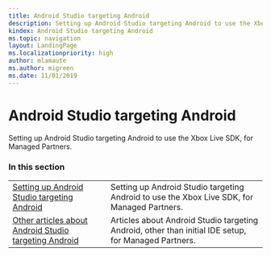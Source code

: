 ```yaml
---
title: Android Studio targeting Android
description: Setting up Android Studio targeting Android to use the Xbox Live SDK, for Managed Partners.
kindex: Android Studio targeting Android
ms.topic: navigation
layout: LandingPage
ms.localizationpriority: high
author: mlamaute
ms.author: migreen
ms.date: 11/01/2019
---
```


# Android Studio targeting Android

Setting up Android Studio targeting Android to use the Xbox Live SDK, for Managed Partners.


### In this section

|     |     |
| --- | --- |
| [Setting up Android Studio targeting Android](live-astudio-android-mp.md) | Setting up Android Studio targeting Android to use the Xbox Live SDK, for Managed Partners. |
| [Other articles about Android Studio targeting Android](other/live-mp-astudio-android-other-nav.md) | Articles about Android Studio targeting Android, other than initial IDE setup, for Managed Partners. |
